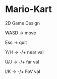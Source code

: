 # Mario-Kart
2D Game Design 


WASD -> move

Esc -> quit

Y/H -> -/+ near val


U/J -> -/+ far val


I/K -> -/+ FoV val
